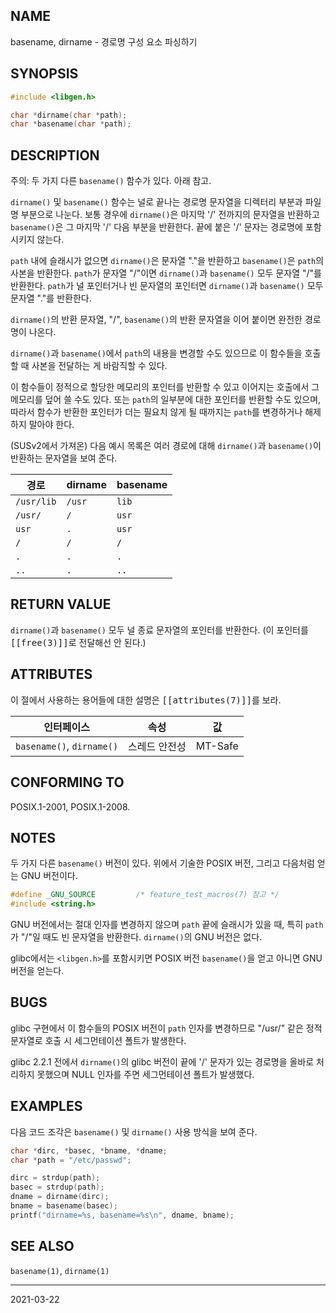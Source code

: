 ## NAME

basename, dirname - 경로명 구성 요소 파싱하기

## SYNOPSIS

```c
#include <libgen.h>

char *dirname(char *path);
char *basename(char *path);
```

## DESCRIPTION

주의: 두 가지 다른 `basename()` 함수가 있다. 아래 참고.

`dirname()` 및 `basename()` 함수는 널로 끝나는 경로명 문자열을 디렉터리 부분과 파일명 부분으로 나눈다. 보통 경우에 `dirname()`은 마지막 '/' 전까지의 문자열을 반환하고 `basename()`은 그 마지막 '/' 다음 부분을 반환한다. 끝에 붙은 '/' 문자는 경로명에 포함시키지 않는다.

`path` 내에 슬래시가 없으면 `dirname()`은 문자열 "."을 반환하고 `basename()`은 `path`의 사본을 반환한다. `path`가 문자열 "/"이면 `dirname()`과 `basename()` 모두 문자열 "/"를 반환한다. `path`가 널 포인터거나 빈 문자열의 포인터면 `dirname()`과 `basename()` 모두 문자열 "."를 반환한다.

`dirname()`의 반환 문자열, "/", `basename()`의 반환 문자열을 이어 붙이면 완전한 경로명이 나온다.

`dirname()`과 `basename()`에서 `path`의 내용을 변경할 수도 있으므로 이 함수들을 호출할 때 사본을 전달하는 게 바람직할 수 있다.

이 함수들이 정적으로 할당한 메모리의 포인터를 반환할 수 있고 이어지는 호출에서 그 메모리를 덮어 쓸 수도 있다. 또는 `path`의 일부분에 대한 포인터를 반환할 수도 있으며, 따라서 함수가 반환한 포인터가 더는 필요치 않게 될 때까지는 `path`를 변경하거나 해제하지 말아야 한다.

(SUSv2에서 가져온) 다음 예시 목록은 여러 경로에 대해 `dirname()`과 `basename()`이 반환하는 문자열을 보여 준다.

| 경로       | dirname | basename |
| ---------- | ------- | -------- |
| `/usr/lib` | `/usr`  | `lib`    |
| `/usr/`    | `/`     | `usr`    |
| `usr`      | `.`     | `usr`    |
| `/`        | `/`     | `/`      |
| `.`        | `.`     | `.`      |
| `..`       | `.`     | `..`     |

## RETURN VALUE

`dirname()`과 `basename()` 모두 널 종료 문자열의 포인터를 반환한다. (이 포인터를 <tt>[[free(3)]]</tt>로 전달해선 안 된다.)

## ATTRIBUTES

이 절에서 사용하는 용어들에 대한 설명은 <tt>[[attributes(7)]]</tt>를 보라.

| 인터페이스 | 속성 | 값 |
| --- | --- | --- |
| `basename()`, `dirname()` | 스레드 안전성 | MT-Safe |

## CONFORMING TO

POSIX.1-2001, POSIX.1-2008.

## NOTES

두 가지 다른 `basename()` 버전이 있다. 위에서 기술한 POSIX 버전, 그리고 다음처럼 얻는 GNU 버전이다.

```c
#define _GNU_SOURCE         /* feature_test_macros(7) 참고 */
#include <string.h>
```

GNU 버전에서는 절대 인자를 변경하지 않으며 `path` 끝에 슬래시가 있을 때, 특히 `path`가 "/"일 때도 빈 문자열을 반환한다. `dirname()`의 GNU 버전은 없다.

glibc에서는 `<libgen.h>`를 포함시키면 POSIX 버전 `basename()`을 얻고 아니면 GNU 버전을 얻는다.

## BUGS

glibc 구현에서 이 함수들의 POSIX 버전이 `path` 인자를 변경하므로 "/usr/" 같은 정적 문자열로 호출 시 세그먼테이션 폴트가 발생한다.

glibc 2.2.1 전에서 `dirname()`의 glibc 버전이 끝에 '/' 문자가 있는 경로명을 올바로 처리하지 못했으며 NULL 인자를 주면 세그먼테이션 폴트가 발생했다.

## EXAMPLES

다음 코드 조각은 `basename()` 및 `dirname()` 사용 방식을 보여 준다.

```c
char *dirc, *basec, *bname, *dname;
char *path = "/etc/passwd";

dirc = strdup(path);
basec = strdup(path);
dname = dirname(dirc);
bname = basename(basec);
printf("dirname=%s, basename=%s\n", dname, bname);
```

## SEE ALSO

`basename(1)`, `dirname(1)`

----

2021-03-22
